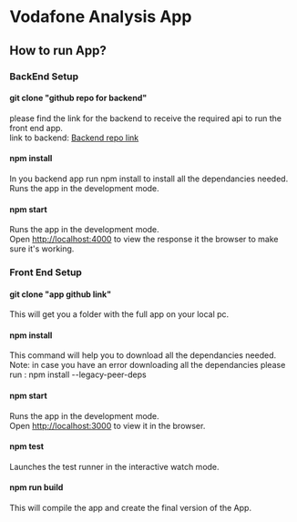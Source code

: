 # Vodafone Analysis App

## How to run App? 


### BackEnd Setup


#### git clone "github repo for backend"

please find the link for the backend to receive the required api to run the front end app.\
link to backend: [Backend repo link](https://github.com/Kholoud731/Vodafone-Backend) 

#### npm install 

In you backend app run npm install to install all the dependancies needed.\
Runs the app in the development mode.

#### npm start

Runs the app in the development mode.\
Open [http://localhost:4000](http://localhost:4000) to view the response it the browser to make sure it's working.


### Front End Setup


#### git clone "app github link"

This will get you a folder with the full app on your local pc.

#### npm install 

This command will help you to download all the dependancies needed.\
Note: in case you have an error downloading all the dependancies please run : npm install --legacy-peer-deps 

#### npm start

Runs the app in the development mode.\
Open [http://localhost:3000](http://localhost:3000) to view it in the browser.

#### npm test

Launches the test runner in the interactive watch mode.

#### npm run build

This will compile the app and create the final version of the App.

